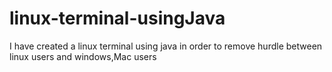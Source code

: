 # linux-terminal-usingJava
I have created a linux terminal  using java in order to remove hurdle between linux users and windows,Mac users
